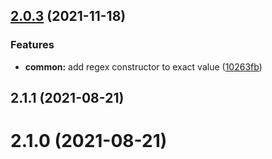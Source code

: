 ## [2.0.3](https://github.com/omermorad/mockingbird/compare/@mockingbird/common@2.0.3...@mockingbird/common@2.0.3) (2021-11-18)


### Features

* **common:** add regex constructor to exact value ([10263fb](https://github.com/omermorad/mockingbird/commit/10263fb17287eb86516bd4778960586106011c2f))



## 2.1.1 (2021-08-21)



# 2.1.0 (2021-08-21)



